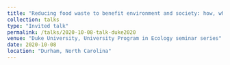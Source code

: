 ```yaml
---
title: "Reducing food waste to benefit environment and society: how, why, and in what context?"
collection: talks
type: "Invited talk"
permalink: /talks/2020-10-08-talk-duke2020
venue: "Duke University, University Program in Ecology seminar series"
date: 2020-10-08
location: "Durham, North Carolina"
---
```

